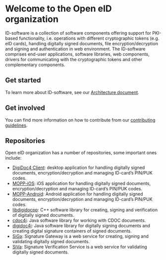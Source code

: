 # Welcome to the Open eID organization

ID-software is a collection of software components offering support for PKI-based functionality, i.e. operations with different cryptographic tokens (e.g. eID cards), handling digitally signed documents, file encryption/decryption and signing and authentication in web environment. The ID-software comprises end-user applications, software libraries, web components, drivers for communicating with the cryptographic tokens and other complementary components.

## Get started

To learn more about ID-software, see our [Architecture document](http://open-eid.github.io/).

## Get involved

You can find more information on how to contribute from our [contributing guidelines](https://github.com/open-eid/.github/blob/master/CONTRIBUTING.md).

## Repositories
Open eID organization has a number of repositories, some important ones include:
* [DigiDoc4 Client](https://github.com/open-eid/DigiDoc4-Client): desktop application for handling digitally signed documents, encryption/decryption and managing ID-card’s PIN/PUK codes.
* [MOPP-iOS](https://github.com/open-eid/MOPP-iOS): iOS application for handling digitally signed documents, encryption/decryption and managing ID-card’s PIN/PUK codes.
* [MOPP-Android](https://github.com/open-eid/MOPP-Android): Android application for handling digitally signed documents, encryption/decryption and managing ID-card’s PIN/PUK codes.
* [libdigidocpp](https://github.com/open-eid/libdigidocpp): C++ software library for creating, signing and verification of digitally signed documents.
* [cdoc4j](https://github.com/open-eid/cdoc4j): Java software library for working with CDOC documents.
* [digidoc4j](https://github.com/open-eid/digidoc4j): Java software library for digitally signing documents and creating digital signature containers of signed documents.
* [SiGa](https://github.com/open-eid/SiGa): Signature Gateway is a web service for creating, signing and validating digitally signed documents.
* [SiVa](https://github.com/open-eid/SiVa): Signature Verification Service is a web service for validating digitally signed documents.
